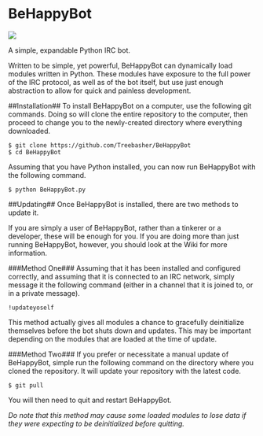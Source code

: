 # BeHappyBot
![](https://img.shields.io/badge/project%20status-complete-green.svg)

A simple, expandable Python IRC bot.

Written to be simple, yet powerful, BeHappyBot can dynamically load modules written in Python. These modules have exposure to the full power of the IRC protocol, as well as of the bot itself, but use just enough abstraction to allow for quick and painless development.

##Installation##
To install BeHappyBot on a computer, use the following git commands. Doing so will clone the entire repository to the computer, then proceed to change you to the newly-created directory where everything downloaded.

    $ git clone https://github.com/Treebasher/BeHappyBot
    $ cd BeHappyBot

Assuming that you have Python installed, you can now run BeHappyBot with the following command.

    $ python BeHappyBot.py

##Updating##
Once BeHappyBot is installed, there are two methods to update it.

If you are simply a user of BeHappyBot, rather than a tinkerer or a developer, these will be enough for you. If you are doing more than just running BeHappyBot, however, you should look at the Wiki for more information.

###Method One###
Assuming that it has been installed and configured correctly, and assuming that it is connected to an IRC network, simply message it the following command (either in a channel that it is joined to, or in a private message).

    !updateyoself

This method actually gives all modules a chance to gracefully deinitialize themselves before the bot shuts down and updates. This may be important depending on the modules that are loaded at the time of update.

###Method Two###
If you prefer or necessitate a manual update of BeHappyBot, simple run the following command on the directory where you cloned the repository. It will update your repository with the latest code.

    $ git pull

You will then need to quit and restart BeHappyBot.

*Do note that this method may cause some loaded modules to lose data if they were expecting to be deinitialized before quitting.*
